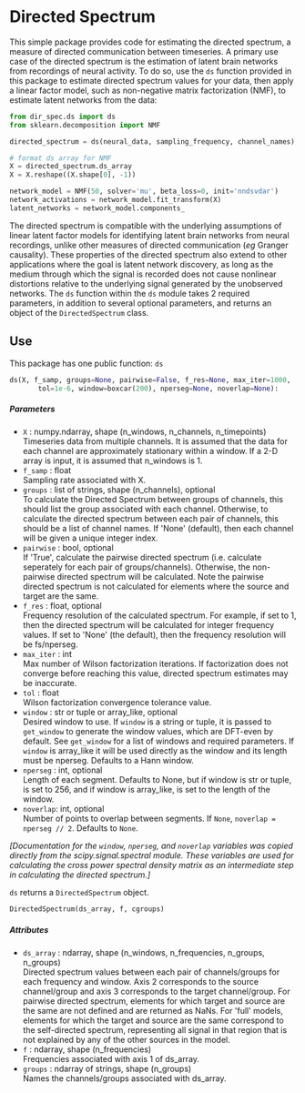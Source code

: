 # Directed Spectrum #
This simple package provides code for estimating the directed spectrum, a measure of directed communication between timeseries.
A primary use case of the directed spectrum is the estimation of latent brain networks from recordings of neural activity.
To do so, use the `ds` function provided in this package to estimate directed spectrum values for your data, then apply a linear factor model, such as non-negative matrix factorization (NMF), to estimate latent networks from the data: 
```python
from dir_spec.ds import ds
from sklearn.decomposition import NMF

directed_spectrum = ds(neural_data, sampling_frequency, channel_names)

# format ds array for NMF
X = directed_spectrum.ds_array
X = X.reshape((X.shape[0], -1))

network_model = NMF(50, solver='mu', beta_loss=0, init='nndsvdar')
network_activations = network_model.fit_transform(X)
latent_networks = network_model.components_
```
The directed spectrum is compatible with the underlying assumptions of linear latent factor models for identifying latent brain networks from neural recordings, unlike other measures of directed communication (*eg* Granger causality).
These properties of the directed spectrum also extend to other applications where the goal is latent network discovery, as long as the medium through which the signal is recorded does not cause nonlinear distortions relative to the underlying signal generated by the unobserved networks.
The `ds` function within the `ds` module takes 2 required parameters, in addition to several optional parameters, and returns an object of the `DirectedSpectrum` class.

## Use ##
This package has one public function: `ds`
```python
ds(X, f_samp, groups=None, pairwise=False, f_res=None, max_iter=1000,
       tol=1e-6, window=boxcar(200), nperseg=None, noverlap=None):
```
##### Parameters #####
* `X` : numpy.ndarray, shape (n_windows, n_channels, n_timepoints)  
        Timeseries data from multiple channels. It is assumed that the
        data for each channel are approximately stationary within a window.
        If a 2-D array is input, it is assumed that n_windows is 1.
* `f_samp` : float  
        Sampling rate associated with X.
* `groups` : list of strings, shape (n_channels), optional  
        To calculate the Directed Spectrum between groups of channels, this
        should list the group associated with each channel. Otherwise, to
        calculate the directed spectrum between each pair of channels, this
        should be a list of channel names. If 'None' (default), then each
        channel will be given a unique integer index.
* `pairwise` : bool, optional  
        If 'True', calculate the pairwise directed spectrum
        (i.e. calculate seperately for each pair of groups/channels).
        Otherwise, the non-pairwise directed spectrum will be calculated.
        Note the pairwise directed spectrum is not calculated for elements
        where the source and target are the same.
* `f_res` : float, optional  
        Frequency resolution of the calculated spectrum. For example, if
        set to 1, then the directed spectrum will be calculated for
        integer frequency values. If set to 'None' (the default), then
        the frequency resolution will be fs/nperseg.
* `max_iter` : int  
        Max number of Wilson factorization iterations. If factorization
        does not converge before reaching this value, directed spectrum
        estimates may be inaccurate.
* `tol` : float  
        Wilson factorization convergence tolerance value.
* `window` : str or tuple or array_like, optional  
        Desired window to use. If `window` is a string or tuple, it is
        passed to `get_window` to generate the window values, which are
        DFT-even by default. See `get_window` for a list of windows and
        required parameters. If `window` is array_like it will be used
        directly as the window and its length must be nperseg. Defaults
        to a Hann window.
* `nperseg` : int, optional  
        Length of each segment. Defaults to None, but if window is str or
        tuple, is set to 256, and if window is array_like, is set to the
        length of the window.
* `noverlap`: int, optional  
        Number of points to overlap between segments. If `None`,
        ``noverlap = nperseg // 2``. Defaults to `None`.
 
 *[Documentation for the `window`, `nperseg`, and `noverlap` variables was
        copied directly from the scipy.signal.spectral module. These
        variables are used for calculating the cross power spectral density
        matrix as an intermediate step in calculating the directed spectrum.]*


`ds` returns a `DirectedSpectrum` object.
```python
DirectedSpectrum(ds_array, f, cgroups)
```
##### Attributes #####
* `ds_array` : ndarray, shape (n_windows, n_frequencies, n_groups, n_groups)  
        Directed spectrum values between each pair of channels/groups
        for each frequency and window. Axis 2 corresponds to the source
        channel/group and axis 3 corresponds to the target channel/group.
        For pairwise directed spectrum, elements for which target and source
        are the same are not defined and are returned as NaNs. For 'full'
        models, elements for which the target and source are the same
        correspond to the self-directed spectrum, representing all signal
        in that region that is not explained by any of the other sources in
        the model.
* `f` : ndarray, shape (n_frequencies)  
        Frequencies associated with axis 1 of ds_array.
* `groups` : ndarray of strings, shape (n_groups)  
        Names the channels/groups associated with ds_array.
